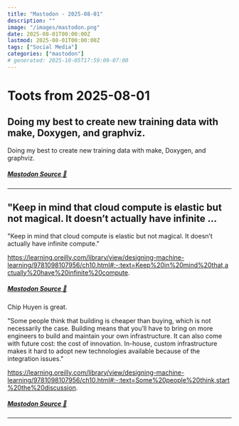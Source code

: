 ```yaml
---
title: "Mastodon - 2025-08-01"
description: ""
image: "/images/mastodon.png"
date: 2025-08-01T00:00:00Z
lastmod: 2025-08-01T00:00:00Z
tags: ["Social Media"]
categories: ["mastodon"]
# generated: 2025-10-05T17:59:09-07:00
---
```


# Toots from 2025-08-01

## Doing my best to create new training data with make, Doxygen, and graphviz.

Doing my best to create new training data with make, Doxygen, and graphviz.

##### [Mastodon Source 🐘](https://hachyderm.io/@mweagle/114955888191334534)

---

## "Keep in mind that cloud compute is elastic but not magical. It doesn’t actually have infinite ...

"Keep in mind that cloud compute is elastic but not magical. It doesn’t actually have infinite compute."

<https://learning.oreilly.com/library/view/designing-machine-learning/9781098107956/ch10.html#:-:text=Keep%20in%20mind%20that,actually%20have%20infinite%20compute>.

##### [Mastodon Source 🐘](https://hachyderm.io/@mweagle/114954470538159612)

Chip Huyen is great.

"Some people think that building is cheaper than buying, which is not necessarily the case. Building means that you’ll have to bring on more engineers to build and maintain your own infrastructure. It can also come with future cost: the cost of innovation. In-house, custom infrastructure makes it hard to adopt new technologies available because of the integration issues."

<https://learning.oreilly.com/library/view/designing-machine-learning/9781098107956/ch10.html#:-:text=Some%20people%20think,start%20the%20discussion>.

##### [Mastodon Source 🐘](https://hachyderm.io/@mweagle/114954599275127048)

---

